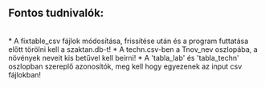 ## Fontos tudnivalók:
<br/>
 * A fixtable_csv fájlok módosítása, frissítése után és a program futtatása előtt törölni kell a szaktan.db-t!
 * A techn.csv-ben a Tnov_nev oszlopába, a növények neveit kis betűvel kell beírni!
 * A 'tabla_lab' és 'tabla_techn' oszlopban szereplő azonosítók, meg kell hogy egyezenek az input csv fájlokban!